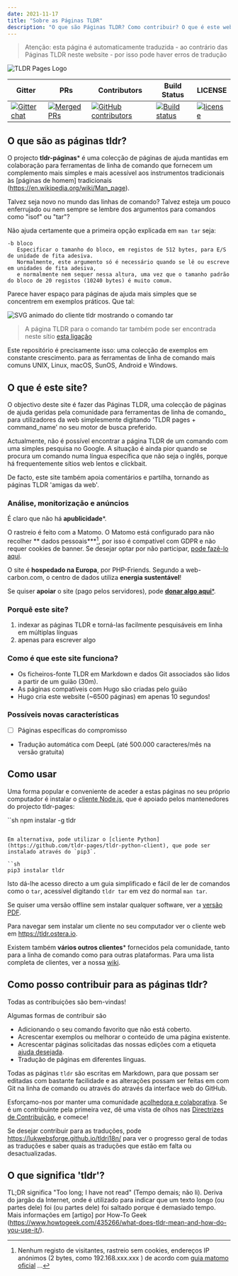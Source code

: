 ```yaml
---
date: 2021-11-17
title: "Sobre as Páginas TLDR"
description: "O que são Páginas TLDR? Como contribuir? O que é este website?"
---
```


> Atenção: esta página é automaticamente traduzida - ao contrário das Páginas TLDR neste website - por isso pode haver erros de tradução

![TLDR Pages Logo](/tldr-logo.png)

|Gitter|PRs|Contributors|Build Status|LICENSE|
|---|---|---|---|---|
[![Gitter chat][gitter-image]][gitter-url]|[![Merged PRs][prs-merged-image]][prs-merged-url]|[![GitHub contributors][contributors-image]][contributors-url]|[![Build status][github-actions-image]][github-actions-url]|[![license][license-image]][license-url]

[github-actions-url]: https://github.com/tldr-pages/tldr/actions
[github-actions-image]: https://img.shields.io/github/workflow/status/tldr-pages/tldr/CI.svg
[gitter-url]: https://gitter.im/tldr-pages/tldr
[gitter-image]: https://img.shields.io/badge/chat-on_gitter-deeppink
[prs-merged-url]: https://github.com/tldr-pages/tldr/pulls?q=is:pr+is:merged
[prs-merged-image]: https://img.shields.io/github/issues-pr-closed-raw/tldr-pages/tldr.svg?label=merged+PRs&color=green
[contributors-url]: https://github.com/tldr-pages/tldr/graphs/contributors
[contributors-image]: https://img.shields.io/github/contributors-anon/tldr-pages/tldr.svg
[license-url]: https://github.com/tldr-pages/tldr/blob/main/LICENSE.md
[license-image]: https://img.shields.io/badge/license-CC_BY_4.0-blue.svg
</div>

## O que são as páginas tldr?

O projecto **tldr-páginas*** é uma colecção de páginas de ajuda mantidas em colaboração
para ferramentas de linha de comando que fornecem um complemento mais simples e mais acessível aos instrumentos tradicionais
às [páginas de homem] tradicionais (https://en.wikipedia.org/wiki/Man_page).

Talvez seja novo no mundo das linhas de comando? Talvez esteja um pouco enferrujado ou nem sempre se lembre dos argumentos para comandos como "isof" ou "tar"?

Não ajuda certamente que a primeira opção explicada em `man tar` seja:

```
-b bloco
   Especificar o tamanho do bloco, em registos de 512 bytes, para E/S de unidade de fita adesiva.
   Normalmente, este argumento só é necessário quando se lê ou escreve em unidades de fita adesiva,
   e normalmente nem sequer nessa altura, uma vez que o tamanho padrão do bloco de 20 registos (10240 bytes) é muito comum.
```

Parece haver espaço para páginas de ajuda mais simples que se concentrem em exemplos práticos.
Que tal:

![SVG animado do cliente tldr mostrando o comando tar](/tldr-tar.svg)

> A página TLDR para o comando tar também pode ser encontrada neste sítio [esta ligação](https://tldr.bortox.it/content/common/tar)

Este repositório é precisamente isso: uma colecção de exemplos em constante crescimento.
para as ferramentas de linha de comando mais comuns UNIX, Linux, macOS, SunOS, Android e Windows.

## O que é este site?

O objectivo deste site é fazer das Páginas TLDR, uma colecção de páginas de ajuda geridas pela comunidade
para ferramentas de linha de comando_ para utilizadores da web simplesmente digitando 'TLDR pages + command_name' no seu motor de busca preferido.

Actualmente, não é possível encontrar a página TLDR de um comando com uma simples pesquisa no Google. A situação é ainda pior quando se procura um comando numa língua específica que não seja o inglês, porque há frequentemente sítios web lentos e clickbait.

De facto, este site também apoia comentários e partilha, tornando as páginas TLDR 'amigas da web'. 

### Análise, monitorização e anúncios

É claro que não há **apublicidade***. 

O rastreio é feito com a Matomo. O Matomo está configurado para não recolher ** dados pessoais***[^1], por isso é compatível com GDPR e não requer cookies de banner. Se desejar optar por não participar, [pode fazê-lo aqui](https://stats.bortox.it/index.php?module=CoreAdminHome&action=optOut&language=it).

O site é **hospedado na Europa**, por PHP-Friends. Segundo a web-carbon.com, o centro de dados utiliza **energia sustentável**!

Se quiser **apoiar** o site (pago pelos servidores), pode [**donar algo aqui***](https://bortox.it/contribuisci-cs-en).

### Porquê este site?

1. indexar as páginas TLDR e torná-las facilmente pesquisáveis em linha em múltiplas línguas
2. apenas para escrever algo

### Como é que este site funciona?

* Os ficheiros-fonte TLDR em Markdown e dados Git associados são lidos a partir de um guião (30m).
* As páginas compatíveis com Hugo são criadas pelo guião
* Hugo cria este website (~6500 páginas) em apenas 10 segundos!

### Possíveis novas características

- [ ] Páginas específicas do compromisso
- Tradução automática com DeepL (até 500.000 caracteres/mês na versão gratuita)


## Como usar

Uma forma popular e conveniente de aceder a estas páginas no seu próprio computador
é instalar o [cliente Node.js](https://github.com/tldr-pages/tldr-node-client),
que é apoiado pelos mantenedores do projecto tldr-pages:

``sh
npm instalar -g tldr
```

Em alternativa, pode utilizar o [cliente Python](https://github.com/tldr-pages/tldr-python-client), que pode ser instalado através do `pip3`.

``sh
pip3 instalar tldr
```

Isto dá-lhe acesso directo a um guia simplificado e fácil de ler de comandos como o `tar`,
acessível digitando `tldr tar` em vez do normal `man tar`.

Se quiser uma versão offline sem instalar qualquer software,
ver a [versão PDF](https://tldr.sh/assets/tldr-book.pdf).

Para navegar sem instalar um cliente no seu computador
ver o cliente web em <https://tldr.ostera.io>.

Existem também **vários outros clientes*** fornecidos pela comunidade,
tanto para a linha de comando como para outras plataformas.
Para uma lista completa de clientes, ver a nossa [wiki](https://github.com/tldr-pages/tldr/wiki/tldr-pages-clients).


## Como posso contribuir para as páginas tldr?

Todas as contribuições são bem-vindas!

Algumas formas de contribuir são

- Adicionando o seu comando favorito que não está coberto.
- Acrescentar exemplos ou melhorar o conteúdo de uma página existente.
- Acrescentar páginas solicitadas das nossas edições com a etiqueta [ajuda desejada](https://github.com/tldr-pages/tldr/issues?q=is%3Aopen+is%3Aissue+label%3A%22help+wanted%22).
- Tradução de páginas em diferentes línguas.

Todas as páginas `tldr` são escritas em Markdown, para que possam ser editadas com bastante facilidade e as alterações possam ser feitas em
com Git na linha de comando ou através do
através da interface web do GitHub.

Esforçamo-nos por manter uma comunidade [acolhedora e colaborativa](https://github.com/tldr-pages/tldr/blob/main/GOVERNANCE.md).
Se é um contribuinte pela primeira vez, dê uma vista de olhos nas [Directrizes de Contribuição](https://github.com/tldr-pages/tldr/blob/main/CONTRIBUTING.md), e comece!

Se desejar contribuir para as traduções, pode <https://lukwebsforge.github.io/tldri18n/>
para ver o progresso geral de todas as traduções e saber quais as traduções que estão em falta ou desactualizadas.

## O que significa 'tldr'?

TL;DR significa "Too long; I have not read" (Tempo demais; não li).
Deriva do jargão da Internet, onde é utilizado para indicar que um texto longo (ou partes dele) foi
(ou partes dele) foi saltado porque é demasiado tempo.
Mais informações em [artigo] por How-To Geek (https://www.howtogeek.com/435266/what-does-tldr-mean-and-how-do-you-use-it/).

[^1]: Nenhum registo de visitantes, rastreio sem cookies, endereços IP anónimos (2 bytes, como 192.168.xxx.xxx ) de acordo com [guia matomo oficial](https://matomo.org/faq/new-to-piwik/how-do-i-use-matomo-analytics-without-consent-or-cookie-banner/) ... 